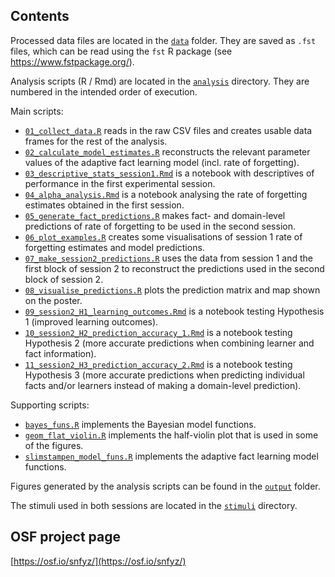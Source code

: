 
## Contents

Processed data files are located in the [`data`](data) folder.
They are saved as `.fst` files, which can be read using the `fst` R package (see https://www.fstpackage.org/).

Analysis scripts (R / Rmd) are located in the [`analysis`](analysis) directory.
They are numbered in the intended order of execution.

Main scripts:
- [`01_collect_data.R`](analysis/01_collect_data.R) reads in the raw CSV files and creates usable data frames for the rest of the analysis.
- [`02_calculate_model_estimates.R`](analysis/02_calculate_model_estimates.R) reconstructs the relevant parameter values of the adaptive fact learning model (incl. rate of forgetting).
- [`03_descriptive_stats_session1.Rmd`](analysis/03_descriptive_stats_session1.Rmd) is a notebook with descriptives of performance in the first experimental session.
- [`04_alpha_analysis.Rmd`](analysis/04_alpha_analysis.Rmd) is a notebook analysing the rate of forgetting estimates obtained in the first session.
- [`05_generate_fact_predictions.R`](analysis/05_generate_fact_predictions.R) makes fact- and domain-level predictions of rate of forgetting to be used in the second session.
- [`06_plot_examples.R`](analysis/06_plot_examples.R) creates some visualisations of session 1 rate of forgetting estimates and model predictions.
- [`07_make_session2_predictions.R`](analysis/07_make_session2_predictions.R) uses the data from session 1 and the first block of session 2 to reconstruct the predictions used in the second block of session 2.
- [`08_visualise_predictions.R`](analysis/08_visualise_predictions.R) plots the prediction matrix and map shown on the poster.
- [`09_session2_H1_learning_outcomes.Rmd`](analysis/09_session2_H1_learning_outcomes.Rmd) is a notebook testing Hypothesis 1 (improved learning outcomes).
- [`10_session2_H2_prediction_accuracy_1.Rmd`](analysis/10_session2_H2_prediction_accuracy_1.Rmd) is a notebook testing Hypothesis 2 (more accurate predictions when combining learner and fact information).
- [`11_session2_H3_prediction_accuracy_2.Rmd`](analysis/11_session2_H3_prediction_accuracy_2.Rmd) is a notebook testing Hypothesis 3 (more accurate predictions when predicting individual facts and/or learners instead of making a domain-level prediction).

Supporting scripts:
- [`bayes_funs.R`](analysis/bayes_funs.R) implements the Bayesian model functions.
- [`geom_flat_violin.R`](analysis/geom_flat_violin.R) implements the half-violin plot that is used in some of the figures.
- [`slimstampen_model_funs.R`](analysis/slimstampen_model_funs.R) implements the adaptive fact learning model functions.
  

Figures generated by the analysis scripts can be found in the [`output`](output) folder.

The stimuli used in both sessions are located in the [`stimuli`](stimuli) directory.

## OSF project page
[https://osf.io/snfyz/](https://osf.io/snfyz/)
